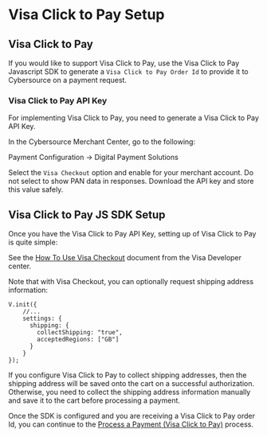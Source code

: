 # Visa Click to Pay Setup

## Visa Click to Pay

If you would like to support Visa Click to Pay, use the Visa Click to Pay Javascript SDK to generate a `Visa Click to Pay Order Id` to provide it to Cybersource on a payment request.

### Visa Click to Pay API Key

For implementing Visa Click to Pay, you need to generate a Visa Click to Pay API Key.

In the Cybersource Merchant Center, go to the following:

Payment Configuration → Digital Payment Solutions

Select the `Visa Checkout` option and enable for your merchant account. Do not select to show PAN data in responses. Download the API key and store this value safely.

## Visa Click to Pay JS SDK Setup

Once you have the Visa Click to Pay API Key, setting up of Visa Click to Pay is quite simple:

See the [How To Use Visa Checkout](https://developer.visa.com/capabilities/visa_checkout/docs-how-to) document from the Visa Developer center.

Note that with Visa Checkout, you can optionally request shipping address information:

    V.init({
    	//...
    	settings: {
    	  shipping: {
    	    collectShipping: "true",
    	    acceptedRegions: ["GB"]
    	  }
    	}
    });

If you configure Visa Click to Pay to collect shipping addresses, then the shipping address will be saved onto the cart on a successful authorization. Otherwise, you need to collect the shipping address information manually and save it to the cart before processing a payment.

Once the SDK is configured and you are receiving a Visa Click to Pay order Id, you can continue to the [Process a Payment (Visa Click to Pay)](Process-a-Payment-ClicktoPay.md) process.